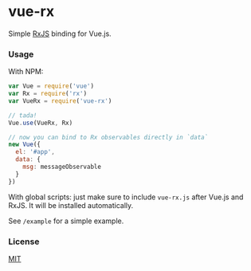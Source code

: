 # vue-rx

Simple [RxJS](https://github.com/Reactive-Extensions/RxJS) binding for Vue.js.

### Usage

With NPM:

``` js
var Vue = require('vue')
var Rx = require('rx')
var VueRx = require('vue-rx')

// tada!
Vue.use(VueRx, Rx)

// now you can bind to Rx observables directly in `data`
new Vue({
  el: '#app',
  data: {
    msg: messageObservable
  }
})
```

With global scripts: just make sure to include `vue-rx.js` after Vue.js and RxJS. It will be installed automatically.

See `/example` for a simple example.

### License

[MIT](http://opensource.org/licenses/MIT)
